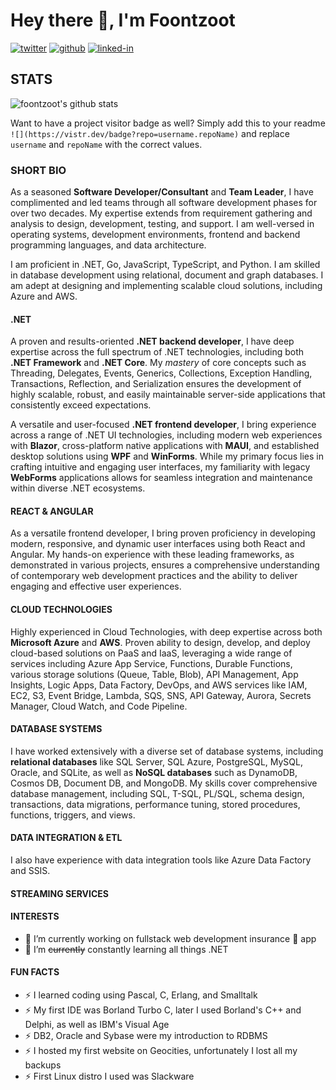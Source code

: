 # Hey there 👋, I'm Foontzoot

<!--
**foontzoot/foontzoot** is a ✨ _special_ ✨ repository because its `README.md` (this file) appears on your GitHub profile.
-->

[![twitter](https://img.shields.io/badge/-@SinisaPetkovic-%231DA1F2?style=flat-square&logo=twitter&logoColor=ffffff)](https://twitter.com/SinisaPetkovic)
[![github](https://img.shields.io/badge/-@foontzoot-%23181717?style=flat-square&logo=github)](https://github.com/foontzoot)
[![linked-in](https://img.shields.io/badge/-Sinisa%20Petkovic-blue?style=flat-square&logo=Linkedin&logoColor=white&link=https://www.linkedin.com/in/sinisa-petkovic-b704034/)](https://www.linkedin.com/in/sinisa-petkovic-b704034/)

## STATS

![foontzoot's github stats](https://github-readme-stats.vercel.app/api?username=foontzoot&show_icons=true&theme=dracula)

Want to have a project visitor badge as well? Simply add this to your readme `![](https://vistr.dev/badge?repo=username.repoName)` and replace `username` and `repoName` with the correct values.

### SHORT BIO

As a seasoned **Software Developer/Consultant** and **Team Leader**, I have complimented and led teams through all software development phases for over two decades. My expertise extends from requirement gathering and analysis to design, development, testing, and support. I am well-versed in operating systems, development environments, frontend and backend programming languages, and data architecture.

I am proficient in .NET, Go, JavaScript, TypeScript, and Python. I am skilled in database development using relational, document and graph databases. I am adept at designing and implementing scalable cloud solutions, including Azure and AWS.

#### .NET

A proven and results-oriented **.NET backend developer**, I have deep expertise across the full spectrum of .NET technologies, including both **.NET Framework** and **.NET Core**. My *mastery* of core concepts such as Threading, Delegates, Events, Generics, Collections, Exception Handling, Transactions, Reflection, and Serialization ensures the development of highly scalable, robust, and easily maintainable server-side applications that consistently exceed expectations.

A versatile and user-focused **.NET frontend developer**, I bring experience across a range of .NET UI technologies, including modern web experiences with **Blazor**, cross-platform native applications with **MAUI**, and established desktop solutions using **WPF** and **WinForms**. While my primary focus lies in crafting intuitive and engaging user interfaces, my familiarity with legacy **WebForms** applications allows for seamless integration and maintenance within diverse .NET ecosystems.

#### REACT & ANGULAR

As a versatile frontend developer, I bring proven proficiency in developing modern, responsive, and dynamic user interfaces using both React and Angular. My hands-on experience with these leading frameworks, as demonstrated in various projects, ensures a comprehensive understanding of contemporary web development practices and the ability to deliver engaging and effective user experiences.

#### CLOUD TECHNOLOGIES

Highly experienced in Cloud Technologies, with deep expertise across both **Microsoft Azure** and **AWS**. Proven ability to design, develop, and deploy cloud-based solutions on PaaS and IaaS, leveraging a wide range of services including Azure App Service, Functions, Durable Functions, various storage solutions (Queue, Table, Blob), API Management, App Insights, Logic Apps, Data Factory, DevOps, and AWS services like IAM, EC2, S3, Event Bridge, Lambda, SQS, SNS, API Gateway, Aurora, Secrets Manager, Cloud Watch, and Code Pipeline.

#### DATABASE SYSTEMS

I have worked extensively with a diverse set of database systems, including **relational databases** like SQL Server, SQL Azure, PostgreSQL, MySQL, Oracle, and SQLite, as well as **NoSQL databases** such as DynamoDB, Cosmos DB, Document DB, and MongoDB. My skills cover comprehensive database management, including SQL, T-SQL, PL/SQL, schema design, transactions, data migrations, performance tuning, stored procedures, functions, triggers, and views.

#### DATA INTEGRATION & ETL

I also have experience with data integration tools like Azure Data Factory and SSIS.

#### STREAMING SERVICES

#### INTERESTS

- 🔭 I’m currently working on fullstack web development insurance 🤦 app
- 🌱 I’m ~~currently~~ constantly learning all things .NET

#### FUN FACTS

- ⚡ I learned coding using Pascal, C, Erlang, and Smalltalk
- ⚡ My first IDE was Borland Turbo C, later I used Borland's C++ and Delphi, as well as IBM's Visual Age
- ⚡ DB2, Oracle and Sybase were my introduction to RDBMS
- ⚡ I hosted my first website on Geocities, unfortunately I lost all my backups
- ⚡ First Linux distro I used was Slackware


<!--
Here are some ideas to get you started:

- 🔭 I’m currently working on ...
- 🌱 I’m currently learning ...
- 👯 I’m looking to collaborate on ...
- 🤔 I’m looking for help with ...
- 💬 Ask me about ...
- 📫 How to reach me: ...
- 😄 Pronouns: ...
- ⚡ Fun fact: ...
-->
